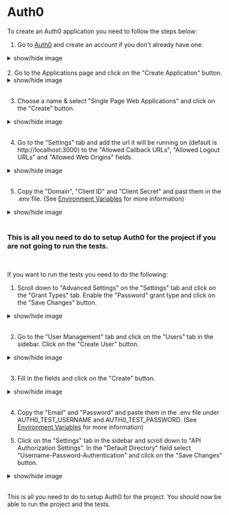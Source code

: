 # Auth0

To create an Auth0 application you need to follow the steps below:

1. Go to [Auth0](https://auth0.com/) and create an account if you don't already have one.

<details>
<summary>show/hide image</summary>
<img src="step1.png" alt="Create Auth0 Account" width="750"/>
</details>
<br/>
2. Go to the Applications page and click on the "Create Application" button.

<details>
<summary>show/hide image</summary>
<img src="step2.png" alt="Create Application" width="750"/>
</details>
<br/>

3. Choose a name & select "Single Page Web Applications" and click on the "Create" button.

<details>
<summary>show/hide image</summary>
<img src="step3.png" alt="Choose settings and create" width="750"/>
</details>
<br/>

4. Go to the "Settings" tab and add the url it will be running on (default is http://localhost:3000) to the "Allowed Callback URLs", "Allowed Logout URLs" and "Allowed Web Origins" fields.

<details>
<summary>show/hide image</summary>
<img src="step4.png" alt="Setup Allowed Callback URLs, Allowed Logout URLs and Allowed Web Origins" width="750"/>
</details>
<br/>

5. Copy the "Domain", "Client ID" and "Client Secret" and past them in the .env file. (See [Environment Variables](../environmentVariables.md) for more information)

<details>
<summary>show/hide image</summary>
<img src="step5.png" alt="Copy Domain, Client ID and Client Secret" width="750"/>
</details>
<br/>

### This is all you need to do to setup Auth0 for the project if you are not going to run the tests.

<br/>

If you want to run the tests you need to do the following:

1. Scroll down to "Advanced Settings" on the "Settings" tab and click on the "Grant Types" tab. Enable the "Password" grant type and click on the "Save Changes" button.

<details>
<summary>show/hide image</summary>
<img src="step6.png" alt="Enable Password Grant Type" width="750"/>
</details>
<br/>

2. Go to the "User Management" tab and click on the "Users" tab in the sidebar. Click on the "Create User" button.

<details>
<summary>show/hide image</summary>
<img src="step7.png" alt="Create User" width="750"/>
</details>
<br/>

3. Fill in the fields and click on the "Create" button.

<details>
<summary>show/hide image</summary>
<img src="step8.png" alt="Fill in fields and create" width="750"/>
</details>
<br/>

4. Copy the "Email" and "Password" and paste them in the .env file under AUTH0_TEST_USERNAME and AUTH0_TEST_PASSWORD. (See [Environment Variables](../environmentVariables.md) for more information)

5. Click on the "Settings" tab in the sidebar and scroll down to "API Authorization Settings". In the "Default Directory" field select "Username-Password-Authentication" and click on the "Save Changes" button.
<details>
<summary>show/hide image</summary>
<img src="step9.png" alt="Setup Default Directory" width="750"/>
</details>
<br/>

This is all you need to do to setup Auth0 for the project. You should now be able to run the project and the tests.
